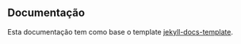 ## Documentação

Esta documentação tem como base o template [jekyll-docs-template](https://bruth.github.io/jekyll-docs-template/).
